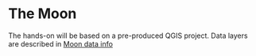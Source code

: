 # The Moon

The hands-on will be based on a pre-produced QGIS project. Data layers are described in [Moon data info](moon_data_info_2023-GMAP-winter-school.md)
